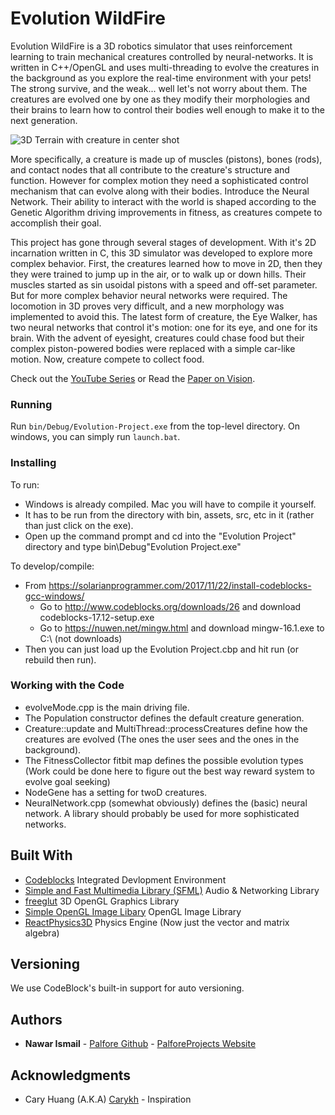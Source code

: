 # Evolution WildFire

Evolution WildFire is a 3D robotics simulator that uses reinforcement learning to train mechanical creatures controlled by neural-networks. It is written in C++/OpenGL and uses multi-threading to evolve the creatures in the background as you explore the real-time environment with your pets! The strong survive, and the weak... well let's not worry about them. The creatures are evolved one by one as they modify their morphologies and their brains to learn how to control their bodies well enough to make it to the next generation.

![3D Terrain with creature in center shot](https://github.com/Palfore/Evolution-Project/blob/master/docs/3D%20Terrain%20w%20Creature.jpg "Evolution WildFire")

More specifically, a creature is made up of muscles (pistons), bones (rods), and contact nodes that all contribute to the creature's structure and function. However for complex motion they need a sophisticated control mechanism that can evolve along with their bodies. Introduce the Neural Network. Their ability to interact with the world is shaped according to the Genetic Algorithm driving improvements in fitness, as creatures compete to  accomplish their goal.

This project has gone through several stages of development. With it's 2D incarnation written in C, this 3D simulator was developed to explore more complex behavior. First, the creatures learned how to move in 2D, then they they were trained to jump up in the air, or to walk up or down hills. Their muscles started as sin
usoidal pistons with a speed and off-set parameter. But for more complex behavior neural networks were required. The locomotion in 3D proves very difficult, and a new morphology was implemented to avoid this. The latest form of creature, the Eye Walker, has two neural networks that control it's motion: one for its eye, and one for its brain. With the advent of eyesight, creatures could chase food but their complex piston-powered bodies were replaced with a simple car-like motion. Now, creature compete to collect food.

Check out the [YouTube Series](https://www.youtube.com/watch?v=UguM_AU9--I&list=PLm3INE_scU5tVkYe7ErZmO-Wz6WngHr0C&ab_channel=Palfore) or
Read the [Paper on Vision](docs/vision.pdf).

### Running

Run `bin/Debug/Evolution-Project.exe` from the top-level directory. On windows, you can simply run `launch.bat`.

### Installing

To run:

- Windows is already compiled. Mac you will have to compile it yourself.
- It has to be run from the directory with bin, assets, src, etc in it (rather than just click on the exe).
- Open up the command prompt and cd into the "Evolution Project" directory and type bin\Debug\"Evolution Project.exe"

To develop/compile:

- From https://solarianprogrammer.com/2017/11/22/install-codeblocks-gcc-windows/
	- Go to http://www.codeblocks.org/downloads/26 and download codeblocks-17.12-setup.exe
	- Go to https://nuwen.net/mingw.html and download mingw-16.1.exe to C:\ (not downloads)
- Then you can just load up the Evolution Project.cbp and hit run (or rebuild then run).

### Working with the Code

- evolveMode.cpp is the main driving file.
- The Population constructor defines the default creature generation.
- Creature::update and MultiThread::processCreatures define how the creatures are evolved (The ones the user sees and the ones in the background).
- The FitnessCollector fitbit map defines the possible evolution types (Work could be done here to figure out the best way reward system to evolve goal seeking)
- NodeGene has a setting for twoD creatures.
- NeuralNetwork.cpp (somewhat obviously) defines the (basic) neural network. A library should probably be used for more sophisticated networks.


## Built With

* [Codeblocks](http://www.codeblocks.org/) Integrated Devlopment Environment
* [Simple and Fast Multimedia Library (SFML)](https://www.sfml-dev.org/index.php) Audio & Networking Library
* [freeglut](https://www.transmissionzero.co.uk/software/freeglut-devel/) 3D OpenGL Graphics Library
* [Simple OpenGL Image Libary](http://www.lonesock.net/soil.html) OpenGL Image Library
* [ReactPhysics3D](http://www.reactphysics3d.com/) Physics Engine (Now just the vector and matrix algebra)

<!--
## Contributing

Please read [CONTRIBUTING.md](https://gist.github.com/PurpleBooth/b24679402957c63ec426) for details on our code of conduct, and the process for submitting pull requests to us.
-->
## Versioning

We use CodeBlock's built-in support for auto versioning.

## Authors

* **Nawar Ismail** - [Palfore Github](https://github.com/Palfore) - [PalforeProjects Website](https://palforeprojects.com)

<!--
## License

This project is licensed under the MIT License - see the [LICENSE.md](LICENSE.md) file for details
-->
## Acknowledgments

* Cary Huang (A.K.A) [Carykh](https://www.youtube.com/user/carykh) - Inspiration
